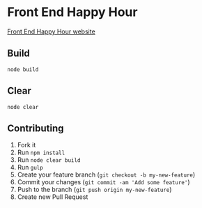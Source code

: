 # Front End Happy Hour
[Front End Happy Hour website](http://frontendhappyhour.com)

## Build
`node build`

## Clear
`node clear`

## Contributing
1. Fork it
2. Run `npm install`
3. Run `node clear build`
4. Run `gulp`
5. Create your feature branch (`git checkout -b my-new-feature`)
6. Commit your changes (`git commit -am 'Add some feature'`)
7. Push to the branch (`git push origin my-new-feature`)
8. Create new Pull Request
